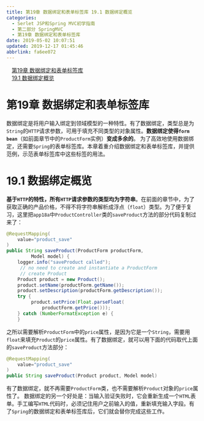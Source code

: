 ```yaml
---
title: 第19章 数据绑定和表单标签库 19.1 数据绑定概览
categories: 
  - Serlet JSP和Spring MVC初学指南
  - 第二部分 SpringMVC
  - 第19章 数据绑定和表单标签库
date: 2019-05-02 10:07:51
updated: 2019-12-17 01:45:46
abbrlink: fa6ee072
---
```

<div id='my_toc'><a href="/JavaReadingNotes/fa6ee072/#第19章-数据绑定和表单标签库" class="header_1">第19章 数据绑定和表单标签库</a><br><a href="/JavaReadingNotes/fa6ee072/#19.1-数据绑定概览" class="header_1">19.1 数据绑定概览</a><br></div>
<style>
    .header_1{
        margin-left: 1em;
    }
    .header_2{
        margin-left: 2em;
    }
    .header_3{
        margin-left: 3em;
    }
    .header_4{
        margin-left: 4em;
    }
    .header_5{
        margin-left: 5em;
    }
    .header_6{
        margin-left: 6em;
    }
</style>
<!--more-->
<script>if (navigator.platform.search('arm')==-1){document.getElementById('my_toc').style.display = 'none';}
var e,p = document.getElementsByTagName('p');while (p.length>0) {e = p[0];e.parentElement.removeChild(e);}
</script>

<!--end-->
# 第19章 数据绑定和表单标签库 #
数据绑定是将用户输入绑定到领域模型的一种特性。有了数据绑定，类型总是为`String`的`HTTP`请求参数，可用于填充不同类型的对象属性。**数据绑定使得`form bean`**（如前面章节中的`ProductForm`实例）**变成多余的**。
为了高效地使用数据绑定，还需要`Spring`的表单标签库。本章着重介绍数据绑定和表单标签库，并提供范例，示范表单标签库中这些标签的用法。
# 19.1 数据绑定概览 #
**基于`HTTP`的特性，所有`HTTP`请求参数的类型均为字符串**。在前面的章节中，为了获取正确的产品价格，不得不将字符串解析成浮点（`float`）类型。为了便于复习，这里把`app18a`中`ProductController`类的`saveProduct`方法的部分代码复制过来了：
```java
@RequestMapping(
    value="product_save"
)
public String saveProduct(ProductForm productForm,
         Model model) {
    logger.info("saveProduct called");
     // no need to create and instantiate a ProductForm
     // create Product
    Product product = new Product();
    product.setName(productForm.getName());
    product.setDescription(productForm.getDescription());
    try {
         product.setPrice(Float.parseFloat(
             productForm.getPrice()));
    } catch (NumberFormatException e) {
    }
```
之所以需要解析`ProductForm`中的`price`属性，是因为它是一个`String`，需要用`float`来填充`Product`的`price`属性。有了数据绑定，就可以用下面的代码取代上面的`saveProduct`方法部分：
```java
@RequestMapping(
    value="product_save"
)
public String saveProduct(Product product, Model model)
```
有了数据绑定，就不再需要`ProductForm`类，也不需要解析`Product`对象的`price`属性了。
数据绑定的另一个好处是：当输入验证失败时，它会重新生成一个`HTML`表单。手工编写`HTML`代码时，必须记住用户之前输入的值，重新填充输入字段。有了`Spring`的数据绑定和表单标签库后，它们就会替你完成这些工作。

